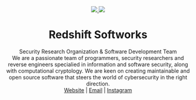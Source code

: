 <!-- Lulzbin, GNAA, Trollface Security and Redshift Softworks are licensed. -->
<div align="center">

 <a href="https://0day.cfd#gh-dark-mode-only" target="_blank">
        <img src="https://drive.lulzb.in/file.php?q=63cf7b57b701a.png" />
    </a>
    <a href="https://0day.cfd#gh-light-mode-only" target="_blank">
        <img src="https://drive.lulzb.in/file.php?q=63cf7b0732580.png#gh-light-mode-only" />
    </a>
    <h1> Redshift Softworks </h1>
    Security Research Organization & Software Development Team
    <br>
    We are a passionate team of programmers, security researchers and reverse engineers specialied in information and software security, along with computational cryptology. We are keen on creating maintainable and open source software that steers the world of cybersecurity in the right direction.

<div align=center><a href="https://0day.cfd">Website</a> | <a href="mailto:global@0day.cfd">Email</a> | <a href="https://instagram.com/redshiftsoftworks">Instagram</a></div>

</div>
